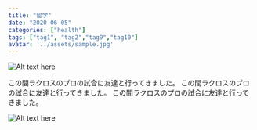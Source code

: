 ```yaml
---
title: "留学"
date: "2020-06-05"
categories: ["health"]
tags: ["tag1", "tag2","tag9","tag10"]
avatar: '../assets/sample.jpg'
---
```

![Alt text here](./assets/sample.jpg)

この間ラクロスのプロの試合に友達と行ってきました。
この間ラクロスのプロの試合に友達と行ってきました。
この間ラクロスのプロの試合に友達と行ってきました。

![Alt text here](./assets/sample.jpg)